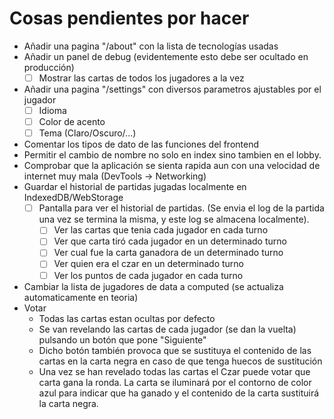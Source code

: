 # Cosas pendientes por hacer
- Añadir una pagina "/about" con la lista de tecnologías usadas
- Añadir un panel de debug (evidentemente esto debe ser ocultado en producción)
    - [ ] Mostrar las cartas de todos los jugadores a la vez
- Añadir una pagina "/settings" con diversos parametros ajustables por el jugador
    - [ ] Idioma
    - [ ] Color de acento
    - [ ] Tema (Claro/Oscuro/...)
- Comentar los tipos de dato de las funciones del frontend
- Permitir el cambio de nombre no solo en index sino tambien en el lobby.
- Comprobar que la aplicación se sienta rapida aun con una velocidad de internet muy mala (DevTools -> Networking)
- Guardar el historial de partidas jugadas localmente en IndexedDB/WebStorage
    - [ ] Pantalla para ver el historial de partidas. (Se envia el log de la partida una vez se termina la misma, y este log se almacena localmente).
        - [ ] Ver las cartas que tenia cada jugador en cada turno
        - [ ] Ver que carta tiró cada jugador en un determinado turno
        - [ ] Ver cual fue la carta ganadora de un determinado turno
        - [ ] Ver quien era el czar en un determinado turno
        - [ ] Ver los puntos de cada jugador en cada turno
- Cambiar la lista de jugadores de data a computed (se actualiza automaticamente en teoria)
- Votar
    - Todas las cartas estan ocultas por defecto
    - Se van revelando las cartas de cada jugador (se dan la vuelta) pulsando un botón que pone "Siguiente"
    - Dicho botón también provoca que se sustituya el contenido de las cartas en la carta negra en caso de que tenga huecos de sustitución
    - Una vez se han revelado todas las cartas el Czar puede votar que carta gana la ronda. La carta se iluminará por el contorno de color azul para indicar que ha ganado y el contenido de la carta sustituirá la carta negra.
